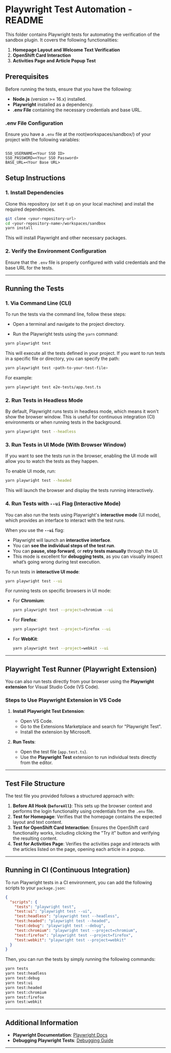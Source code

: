 # Playwright Test Automation - README

This folder contains Playwright tests for automating the verification of the sandbox plugin. It covers the following functionalities:

1. **Homepage Layout and Welcome Text Verification**
2. **OpenShift Card Interaction**
3. **Activities Page and Article Popup Test**

## Prerequisites

Before running the tests, ensure that you have the following:

- **Node.js** (version >= 16.x) installed.
- **Playwright** installed as a dependency.
- **.env File** containing the necessary credentials and base URL.

### .env File Configuration

Ensure you have a `.env` file at the root(workspaces/sandbox/) of your project with the following variables:

```

SSO_USERNAME=<Your SSO ID>
SSO_PASSWORD=<Your SSO Password>
BASE_URL=<Your Base URL>

```

## Setup Instructions

### 1. Install Dependencies

Clone this repository (or set it up on your local machine) and install the required dependencies.

```bash
git clone <your-repository-url>
cd <your-repository-name>/workspaces/sandbox
yarn install
```

This will install Playwright and other necessary packages.

### 2. Verify the Environment Configuration

Ensure that the `.env` file is properly configured with valid credentials and the base URL for the tests.

---

## Running the Tests

### 1. **Via Command Line (CLI)**

To run the tests via the command line, follow these steps:

- Open a terminal and navigate to the project directory.

- Run the Playwright tests using the `yarn` command:

```bash
yarn playwright test
```

This will execute all the tests defined in your project. If you want to run tests in a specific file or directory, you can specify the path:

```bash
yarn playwright test <path-to-your-test-file>
```

For example:

```bash
yarn playwright test e2e-tests/app.test.ts
```

### 2. **Run Tests in Headless Mode**

By default, Playwright runs tests in headless mode, which means it won't show the browser window. This is useful for continuous integration (CI) environments or when running tests in the background.

```bash
yarn playwright test --headless
```

### 3. **Run Tests in UI Mode (With Browser Window)**

If you want to see the tests run in the browser, enabling the UI mode will allow you to watch the tests as they happen.

To enable UI mode, run:

```bash
yarn playwright test --headed
```

This will launch the browser and display the tests running interactively.

### 4. **Run Tests with `--ui` Flag (Interactive Mode)**

You can also run the tests using Playwright's **interactive mode** (UI mode), which provides an interface to interact with the test runs.

When you use the **`--ui`** flag:

- Playwright will launch an **interactive interface**.
- You can **see the individual steps of the test run**.
- You can **pause, step forward**, or **retry tests manually** through the UI.
- This mode is excellent for **debugging tests**, as you can visually inspect what’s going wrong during test execution.

To run tests in **interactive UI mode**:

```bash
yarn playwright test --ui
```

For running tests on specific browsers in UI mode:

- For **Chromium**:

  ```bash
  yarn playwright test --project=chromium --ui
  ```

- For **Firefox**:

  ```bash
  yarn playwright test --project=firefox --ui
  ```

- For **WebKit**:

  ```bash
  yarn playwright test --project=webkit --ui
  ```

---

## Playwright Test Runner (Playwright Extension)

You can also run tests directly from your browser using the **Playwright extension** for Visual Studio Code (VS Code).

### Steps to Use Playwright Extension in VS Code

1. **Install Playwright Test Extension**:

   - Open VS Code.
   - Go to the Extensions Marketplace and search for "Playwright Test".
   - Install the extension by Microsoft.

2. **Run Tests**:

   - Open the test file (`app.test.ts`).
   - Use the **Playwright Test** extension to run individual tests directly from the editor.

---

## Test File Structure

The test file you provided follows a structured approach with:

1. **Before All Hook (`beforeAll`)**: This sets up the browser context and performs the login functionality using credentials from the `.env` file.
2. **Test for Homepage**: Verifies that the homepage contains the expected layout and text content.
3. **Test for OpenShift Card Interaction**: Ensures the OpenShift card functionality works, including clicking the "Try it" button and verifying the resulting content.
4. **Test for Activities Page**: Verifies the activities page and interacts with the articles listed on the page, opening each article in a popup.

---

## Running in CI (Continuous Integration)

To run Playwright tests in a CI environment, you can add the following scripts to your `package.json`:

```json
{
  "scripts": {
    "tests": "playwright test",
    "test:ui": "playwright test --ui",
    "test:headless": "playwright test --headless",
    "test:headed": "playwright test --headed",
    "test:debug": "playwright test --debug",
    "test:chromium": "playwright test --project=chromium",
    "test:firefox": "playwright test --project=firefox",
    "test:webkit": "playwright test --project=webkit"
  }
}
```

Then, you can run the tests by simply running the following commands:

```bash
yarn tests
yarn test:headless
yarn test:debug
yarn test:ui
yarn test:headed
yarn test:chromium
yarn test:firefox
yarn test:webkit
```

---

## Additional Information

- **Playwright Documentation**: [Playwright Docs](https://playwright.dev/)
- **Debugging Playwright Tests**: [Debugging Guide](https://playwright.dev/docs/debug)

---
